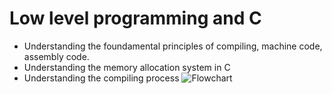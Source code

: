 # Low level programming and C
- Understanding the foundamental principles of compiling, machine code, assembly code. 
- Understanding the memory allocation system in C 
- Understanding the compiling process
![Flowchart](https://user-images.githubusercontent.com/22079152/127348905-220771da-99db-416d-a86d-debcce7b61c7.png)


